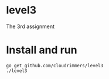 # level3
The 3rd assignment


# Install and run 
```
go get github.com/cloudrimmers/level3
./level3
```
